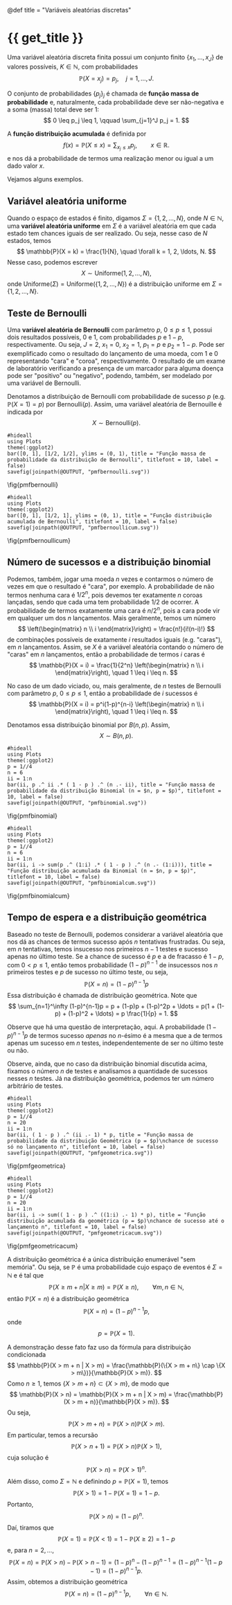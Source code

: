 @def title = "Variáveis aleatórias discretas"

# {{ get_title }}

Uma variável aleatória discreta finita possui um conjunto finito $\{x_1, \ldots, x_J\}$ de valores possíveis, $K\in \mathbb{N}$, com probabilidades
$$
\mathbb{P}(X = x_j) = p_j, \quad j = 1, \ldots, J.
$$

O conjunto de probabilidades $\{p_j\}_j$ é chamada de **função massa de probabilidade** e, naturalmente, cada probabilidade deve ser não-negativa e a soma (massa) total deve ser 1:
$$
0 \leq p_j \leq 1, \qquad \sum_{j=1}^J p_j = 1.
$$

A **função distribuição acumulada** é definida por
$$
  f(x) = \mathbb{P}(X \leq x) = \sum_{x_j \leq x} p_j, \qquad x\in \mathbb{R}.
$$
e nos dá a probabilidade de termos uma realização menor ou igual a um dado valor $x$.

Vejamos alguns exemplos.

## Variável aleatória uniforme

Quando o espaço de estados é finito, digamos $\Sigma = \{1, 2, \ldots, N\}$, onde $N\in \mathbb{N}$, uma **variável aleatória uniforme** em $\Sigma$ é a variável aleatória em que cada estado tem chances iguais de ser realizado. Ou seja, nesse caso de $N$ estados, temos
$$
\mathbb{P}(X = k) = \frac{1}{N}, \quad \forall k = 1, 2, \ldots, N.
$$
Nesse caso, podemos escrever
$$
X \sim \textrm{Uniforme}(1, 2, \ldots, N),
$$
onde $\textrm{Uniforme}(\Sigma) = \textrm{Uniforme}(\{1, 2, \ldots, N\})$ é a distribuição uniforme em $\Sigma = \{1, 2, \ldots, N\}$.

## Teste de Bernoulli

Uma **variável aleatória de Bernoulli** com parâmetro $p$, $0\leq p \leq 1$, possui dois resultados possíveis, $0$ e $1$, com probabilidades $p$ e $1-p$, respectivamente. Ou seja, $J = 2$, $x_1 = 0$, $x_2 = 1$, $p_1 = p$ e $p_2 = 1 - p$. Pode ser exemplificado como o resultado do lançamento de uma moeda, com $1$ e $0$ representando "cara" e "coroa", respectivamente. O resultado de um exame de laboratório verificando a presença de um marcador para alguma doença pode ser "positivo" ou "negativo", podendo, também, ser modelado por uma variável de Bernoulli.

Denotamos a distribuição de Bernoulli com probabilidade de sucesso $p$ (e.g. $\mathbb{P}(X = 1) = p$) por $\mathrm{Bernoulli}(p)$. Assim, uma variável aleatória de Bernouille é indicada por
$$
X \sim \mathrm{Bernoulli}(p).
$$

```julia:pmfbernoulli
#hideall
using Plots
theme(:ggplot2)
bar([0, 1], [1/2, 1/2], ylims = (0, 1), title = "Função massa de probabilidade da distribuição de Bernoulli", titlefont = 10, label = false)
savefig(joinpath(@OUTPUT, "pmfbernoulli.svg"))
```
\fig{pmfbernoulli}

```julia:pmfbernoullicum
#hideall
using Plots
theme(:ggplot2)
bar([0, 1], [1/2, 1], ylims = (0, 1), title = "Função distribuição acumulada de Bernoulli", titlefont = 10, label = false)
savefig(joinpath(@OUTPUT, "pmfbernoullicum.svg"))
```
\fig{pmfbernoullicum}

## Número de sucessos e a distribuição binomial

Podemos, também, jogar uma moeda $n$ vezes e contarmos o número de vezes em que o resultado é "cara", por exemplo. A probabilidade de não termos nenhuma cara é $1/2^n$, pois devemos ter exatamente $n$ coroas lançadas, sendo que cada uma tem probabilidade 1/2 de ocorrer. A probabilidade de termos exatamente uma cara é $n/2^n$, pois a cara pode vir em qualquer um dos $n$ lançamentos. Mais geralmente, temos um número
$$
  \left(\begin{matrix} n \\ i \end{matrix}\right) = \frac{n!}{i!(n-i)!}
$$
de combinações possíveis de exatamente $i$ resultados iguais (e.g. "caras"), em $n$ lançamentos. Assim, se $X$ é a variável aleatória contando o número de "caras" em $n$ lançamentos, então a probabilidade de termos $i$ caras é
$$
  \mathbb{P}(X = i) = \frac{1}{2^n} \left(\begin{matrix} n \\ i \end{matrix}\right), \quad 1 \leq i \leq n.
$$

No caso de um dado viciado, ou, mais geralmente, de $n$ testes de Bernoulli com parâmetro $p$, $0\leq p \leq 1$, então a probabilidade de $i$ sucessos é
$$
  \mathbb{P}(X = i) = p^i(1-p)^{n-i} \left(\begin{matrix} n \\ i \end{matrix}\right), \quad 1 \leq i \leq n.
$$

Denotamos essa distribuição binomial por $B(n, p)$. Assim,
$$
X \sim B(n, p).
$$

```julia:pmfbinomial
#hideall
using Plots
theme(:ggplot2)
p = 1//4
n = 6
ii = 1:n
bar(ii, p .^ ii .* ( 1 - p ) .^ (n .- ii), title = "Função massa de probabilidade da distribuição Binomial (n = $n, p = $p)", titlefont = 10, label = false)
savefig(joinpath(@OUTPUT, "pmfbinomial.svg"))
```
\fig{pmfbinomial}

```julia:pmfbinomialcum
#hideall
using Plots
theme(:ggplot2)
p = 1//4
n = 6
ii = 1:n
bar(ii, i -> sum(p .^ (1:i) .* ( 1 - p ) .^ (n .- (1:i))), title = "Função distribuição acumulada da Binomial (n = $n, p = $p)", titlefont = 10, label = false)
savefig(joinpath(@OUTPUT, "pmfbinomialcum.svg"))
```
\fig{pmfbinomialcum}

## Tempo de espera e a distribuição geométrica

Baseado no teste de Bernoulli, podemos considerar a variável aleatória que nos dá as chances de termos sucesso após $n$ tentativas frustradas. Ou seja, em $n$ tentativas, temos insucesso nos primeiros $n-1$ testes e sucesso apenas no último teste. Se a chance de sucesso é $p$ e a de fracasso é $1-p$, com $0 < p \leq 1$, então temos probabilidade $(1-p)^{n-1}$ de insucessos nos $n$ primeiros testes e $p$ de sucesso no último teste, ou seja,
$$
\mathbb{P}(X = n) = (1-p)^{n-1}p
$$
Essa distribuição é chamada de distribuição geométrica. Note que
$$
  \sum_{n=1}^\infty (1-p)^{n-1}p = p + (1-p)p + (1-p)^2p + \ldots = p(1 + (1-p) + (1-p)^2 + \ldots) = p \frac{1}{p} = 1.
$$

Observe que há uma questão de interpretação, aqui. A probabilidade $(1-p)^{n-1}p$ de termos sucesso *apenas* no $n$-ésimo é a mesma que a de termos apenas um sucesso em $n$ testes, independentemente de ser no último teste ou não.

Observe, ainda, que no caso da distribuição binomial discutida acima, fixamos o número $n$ de testes e analisamos a quantidade de sucessos nesses $n$ testes. Já na distribuição geométrica, podemos ter um número arbitrário de testes.

```julia:pmfgeometrica
#hideall
using Plots
theme(:ggplot2)
p = 1//4
n = 20
ii = 1:n
bar(ii, ( 1 - p ) .^ (ii .- 1) * p, title = "Função massa de probabilidade da distribuição Geométrica (p = $p)\nchance de sucesso só no lançamento n", titlefont = 10, label = false)
savefig(joinpath(@OUTPUT, "pmfgeometrica.svg"))
```
\fig{pmfgeometrica}

```julia:pmfgeometricacum
#hideall
using Plots
theme(:ggplot2)
p = 1//4
n = 20
ii = 1:n
bar(ii, i -> sum(( 1 - p ) .^ ((1:i) .- 1) * p), title = "Função distribuição acumulada da geométrica (p = $p)\nchance de sucesso até o lançamento n", titlefont = 10, label = false)
savefig(joinpath(@OUTPUT, "pmfgeometricacum.svg"))
```
\fig{pmfgeometricacum}

A distribuição geométrica é a única distribuição enumerável "sem memória". Ou seja, se $\mathbb{P}$ é uma probabilidade cujo espaço de eventos é $\Sigma = \mathbb{N}$ e é tal que
$$
\mathbb{P}(X \geq m + n | X \geq m) = \mathbb{P}(X \geq n), \qquad \forall m, n \in \mathbb{N},
$$
então $\mathbb{P}(X = n)$ é a distribuição geométrica
$$
\mathbb{P}(X = n) = (1 - p)^{n-1}p,
$$
onde
$$
p = \mathbb{P}(X = 1).
$$

A demonstração desse fato faz uso da fórmula para distribuição condicionada
$$
\mathbb{P}(X > m + n | X > m) = \frac{\mathbb{P}(\{X > m + n\} \cap \{X > m\})}{\mathbb{P}(X > m)}.
$$
Como $n \geq 1$, temos $\{X > m + n\} \subset \{X > m\}$, de modo que
$$
\mathbb{P}(X > n) = \mathbb{P}(X > m + n | X > m) = \frac{\mathbb{P}(X > m + n)}{\mathbb{P}(X > m)}.
$$
Ou seja,
$$
\mathbb{P}(X > m + n) = \mathbb{P}(X > n)\mathbb{P}(X > m).
$$
Em particular, temos a recursão
$$
\mathbb{P}(X > n + 1) = \mathbb{P}(X > n)\mathbb{P}(X > 1),
$$
cuja solução é
$$
\mathbb{P}(X > n) = \mathbb{P}(X > 1)^n.
$$
Além disso, como $\Sigma = \mathbb{N}$ e definindo $p = \mathbb{P}(X = 1)$, temos
$$
\mathbb{P}(X > 1) = 1 - \mathbb{P}(X = 1) = 1 - p.
$$
Portanto,
$$
\mathbb{P}(X > n) = (1 - p)^n.
$$
Daí, tiramos que
$$
\mathbb{P}(X = 1) = \mathbb{P}(X < 1) = 1 - \mathbb{P}(X \geq 2) = 1 - p
$$
e, para $n = 2, \ldots,$
$$
\mathbb{P}(X = n) = \mathbb{P}(X > n) - \mathbb{P}(X > n - 1) = (1 - p)^n - (1 - p)^{n - 1} = (1 - p)^{n - 1}(1 - p - 1) = (1 - p)^{n - 1}p.
$$
Assim, obtemos a distribuição geométrica
$$
\mathbb{P}(X = n) = (1 - p)^{n - 1}p, \qquad \forall n\in \mathbb{N}.
$$
